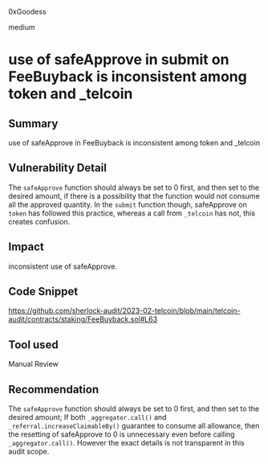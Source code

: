 0xGoodess

medium

# use of safeApprove in submit on FeeBuyback is inconsistent among token and _telcoin

## Summary
use of safeApprove in FeeBuyback is inconsistent among token and _telcoin

## Vulnerability Detail
The `safeApprove` function should always be set to 0 first, and then set to the desired amount, if there is a possibility that the function would not consume all the approved quantity. In the `submit` function though, safeApprove on `token` has followed this practice, whereas a call from `_telcoin` has not, this creates confusion.

## Impact
inconsistent use of safeApprove.

## Code Snippet
https://github.com/sherlock-audit/2023-02-telcoin/blob/main/telcoin-audit/contracts/staking/FeeBuyback.sol#L63

## Tool used

Manual Review

## Recommendation
The `safeApprove` function should always be set to 0 first, and then set to the desired amount;
If both `_aggregator.call()` and `_referral.increaseClaimableBy()` guarantee to consume all allowance, then the resetting of safeApprove to 0 is unnecessary even before calling  `_aggregator.call()`. However the exact details is not transparent in this audit scope. 